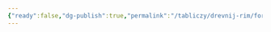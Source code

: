 ```yaml
---
{"ready":false,"dg-publish":true,"permalink":"/tabliczy/drevnij-rim/forumy-czezarya-avgusta-trayana-vespasiana/","dgPassFrontmatter":true}
---
```



